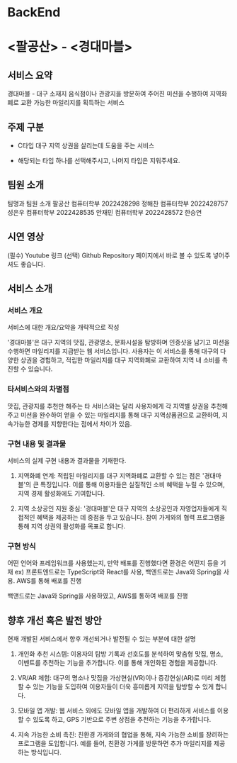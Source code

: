 # BackEnd

# <팔공산> - <경대마블>
## 서비스 요약
<!-- 서비스 명과 함께 1 ~ 2 줄의 짧은 서비스 요약
ex) 탁구왕 - 실력별 탁구 매칭 서비스 -->
경대마블 - 대구 소재지 음식점이나 관광지을 방문하여 주어진 미션을 수행하여 지역화폐로 교환 가능한 마일리지를
획득하는 서비스

## 주제 구분
-	C타입 대구 지역 상권을 살리는데 도움을 주는 서비스 
<!-- -	S타입 대구 시내의 환경 문제를 해결하고 지속가능한 발전을 지원하는 서비스 
-	E타입 경북대에 다니는 다양한 배경의 학우들을 위한 서비스 -->

* 해당되는 타입 하나를 선택해주시고, 나머지 타입은 지워주세요. 

## 팀원 소개
팀명과 팀원 소개
팔공산
컴퓨터학부 2022428298  정해찬
컴퓨터학부 2022428757 성은우
컴퓨터학부 2022428535 안재민
컴퓨터학부 2022428572 한승연

## 시연 영상
(필수) Youtube 링크
(선택) Github Repository 페이지에서 바로 볼 수 있도록 넣어주셔도 좋습니다.

## 서비스 소개
### 서비스 개요
서비스에 대한 개요/요약을 개략적으로 작성

<!-- ex) 
탁구를 치기 위해 각자의 실력에 맞는 사용자를 찾아 매칭해주는 서비스이다.
사용자는 서비스를 통해 실력이 비슷한 상대를 찾을 수 있다.
또한, 서비스를 통해 탁구와 관련된 정보를 쉽게 찾아보거나 탁구 용품을 쉽게 구매할 수 있다. -->

'경대마블'은 대구 지역의 맛집, 관광명소, 문화시설을 탐방하며 인증샷을 남기고 미션을 수행하면 마일리지를 지급받는 웹 서비스입니다. 사용자는 이 서비스를 통해 대구의 다양한 상권을 경험하고, 적립한 마일리지를 대구 지역화폐로 교환하여 지역 내 소비를 촉진할 수 있습니다. 

### 타서비스와의 차별점
맛집, 관광지를 추천만 해주는 타 서비스와는 달리 사용자에게 각 지역별 상권을 추천해주고 미션을 완수하여 얻을 수 있는 마일리지를 통해 대구 지역상품권으로 교환하여, 지속가능한 경제를 지향한다는 점에서 차이가 있음.

### 구현 내용 및 결과물
서비스의 실제 구현 내용과 결과물을 기재한다.

<!-- ex) -->
<!-- 1. 실력별 매칭 시스템
  - 본인이 미리 선택한 탁구 실력에 맞추어 다른 사용자를 매칭해준다.
  - 매칭된 사용자와의 매칭이 종료된 이후, 상대의 실력을 평가할 수 있다. -->
<!-- 2. 탁구 용품 구매 페이지 -->


1. 지역화폐 연계: 
적립된 마일리지를 대구 지역화폐로 교환할 수 있는 점은 '경대마블'의 큰 특징입니다. 이를 통해 이용자들은 실질적인 소비 혜택을 누릴 수 있으며, 지역 경제 활성화에도 기여합니다.

2. 지역 소상공인 지원 중심: 
'경대마블'은 대구 지역의 소상공인과 자영업자들에게 직접적인 혜택을 제공하는 데 중점을 두고 있습니다. 참여 가게와의 협력 프로그램을 통해 지역 상권의 활성화를 목표로 합니다.


### 구현 방식
어떤 언어와 프레임워크를 사용했는지, 만약 배포를 진행했다면 환경은 어떤지 등을 기재
ex) 프론트엔드로는 TypeScript와 React를 사용, 백엔드로는 Java와 Spring을 사용. AWS를 통해 배포를 진행

백앤드로는 Java와 Spring을 사용하였고, AWS를 통하여 배포를 진행


## 향후 개선 혹은 발전 방안

현재 개발된 서비스에서 향후 개선되거나 발전될 수 있는 부분에 대한 설명

1. 개인화 추천 시스템: 이용자의 탐방 기록과 선호도를 분석하여 맞춤형 맛집, 명소, 이벤트를 추천하는 기능을 추가합니다. 이를 통해 개인화된 경험을 제공합니다.

2. VR/AR 체험: 대구의 명소나 맛집을 가상현실(VR)이나 증강현실(AR)로 미리 체험할 수 있는 기능을 도입하여 이용자들이 더욱 흥미롭게 지역을 탐방할 수 있게 합니다.

3. 모바일 앱 개발: 웹 서비스 외에도 모바일 앱을 개발하여 더 편리하게 서비스를 이용할 수 있도록 하고, GPS 기반으로 주변 상점을 추천하는 기능을 추가합니다.

4. 지속 가능한 소비 촉진: 친환경 가게와의 협업을 통해, 지속 가능한 소비를 장려하는 프로그램을 도입합니다. 예를 들어, 친환경 가게를 방문하면 추가 마일리지를 제공하는 방식입니다.
